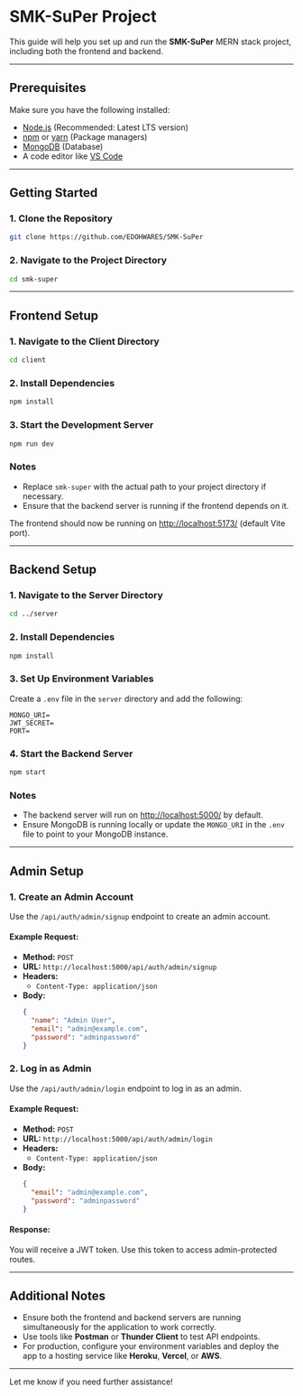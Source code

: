 # SMK-SuPer Project

This guide will help you set up and run the **SMK-SuPer** MERN stack project, including both the frontend and backend.

---

## Prerequisites
Make sure you have the following installed:
- [Node.js](https://nodejs.org/) (Recommended: Latest LTS version)
- [npm](https://www.npmjs.com/) or [yarn](https://yarnpkg.com/) (Package managers)
- [MongoDB](https://www.mongodb.com/) (Database)
- A code editor like [VS Code](https://code.visualstudio.com/)

---

## Getting Started

### 1. Clone the Repository
```bash
git clone https://github.com/EDOHWARES/SMK-SuPer
```

### 2. Navigate to the Project Directory
```bash
cd smk-super
```

---

## Frontend Setup

### 1. Navigate to the Client Directory
```bash
cd client
```

### 2. Install Dependencies
```bash
npm install
```

### 3. Start the Development Server
```bash
npm run dev
```

### Notes
- Replace `smk-super` with the actual path to your project directory if necessary.
- Ensure that the backend server is running if the frontend depends on it.

The frontend should now be running on [http://localhost:5173/](http://localhost:5173/) (default Vite port).

---

## Backend Setup

### 1. Navigate to the Server Directory
```bash
cd ../server
```

### 2. Install Dependencies
```bash
npm install
```

### 3. Set Up Environment Variables
Create a `.env` file in the `server` directory and add the following:
```env
MONGO_URI=
JWT_SECRET=
PORT=
```

### 4. Start the Backend Server
```bash
npm start
```

### Notes
- The backend server will run on [http://localhost:5000/](http://localhost:5000/) by default.
- Ensure MongoDB is running locally or update the `MONGO_URI` in the `.env` file to point to your MongoDB instance.

---

## Admin Setup

### 1. Create an Admin Account
Use the `/api/auth/admin/signup` endpoint to create an admin account.

#### Example Request:
- **Method:** `POST`
- **URL:** `http://localhost:5000/api/auth/admin/signup`
- **Headers:**
  - `Content-Type: application/json`
- **Body:**
  ```json
  {
    "name": "Admin User",
    "email": "admin@example.com",
    "password": "adminpassword"
  }
  ```

### 2. Log in as Admin
Use the `/api/auth/admin/login` endpoint to log in as an admin.

#### Example Request:
- **Method:** `POST`
- **URL:** `http://localhost:5000/api/auth/admin/login`
- **Headers:**
  - `Content-Type: application/json`
- **Body:**
  ```json
  {
    "email": "admin@example.com",
    "password": "adminpassword"
  }
  ```

#### Response:
You will receive a JWT token. Use this token to access admin-protected routes.

---

## Additional Notes
- Ensure both the frontend and backend servers are running simultaneously for the application to work correctly.
- Use tools like **Postman** or **Thunder Client** to test API endpoints.
- For production, configure your environment variables and deploy the app to a hosting service like **Heroku**, **Vercel**, or **AWS**.

---

Let me know if you need further assistance!